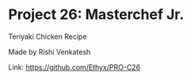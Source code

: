 # Project 26: Masterchef Jr.
Teriyaki Chicken Recipe

Made by Rishi Venkatesh

Link: https://github.com/Ethyx/PRO-C26
